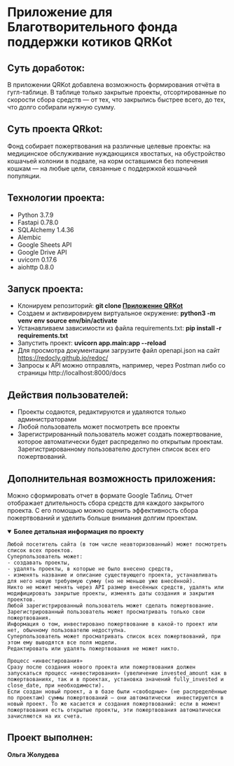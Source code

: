 # Приложение для Благотворительного фонда поддержки котиков QRKot

## Суть доработок:

В приложении QRKot добавлена возможность формирования отчёта в гугл-таблице. В таблице только закрытые проекты, отсортированные по скорости сбора средств — от тех, что закрылись быстрее всего, до тех, что долго собирали нужную сумму.

## Суть проекта QRkot:

Фонд собирает пожертвования на различные целевые проекты: на медицинское обслуживание нуждающихся хвостатых, на обустройство кошачьей колонии в подвале, на корм оставшимся без попечения кошкам — на любые цели, связанные с поддержкой кошачьей популяции.

## Технологии проекта:

- Python 3.7.9
- Fastapi 0.78.0
- SQLAlchemy 1.4.36
- Alembic
- Google Sheets API
- Google Drive API
- uvicorn 0.17.6
- aiohttp 0.8.0


## Запуск проекта:

- Клонируем репозиторий: **git clone [Приложение QRKot](https://github.com/Olga-Zholudeva/QRkot_spreadsheets)**
- Cоздаем и активировируем виртуальное окружение: **python3 -m venv env source env/bin/activate**
- Устанавливаем зависимости из файла requirements.txt: **pip install -r requirements.txt**
- Запустить проект: **uvicorn app.main:app --reload**
- Для просмотра документации загрузите файл openapi.json на сайт https://redocly.github.io/redoc/
- Запросы к API можно отправлять, например, через Postman либо со страницы http://localhost:8000/docs

## Действия пользователей:

- Проекты содаются, редактируются и удаляются только администраторами
- Любой пользователь может посмотреть все проекты
- Зарегистрированный пользователь может создать пожертвование, которое автоматически будет распределно по открытым проектам. Зарегистрированному пользователю доступен список всех его пожертвований.

## Дополнительная возможность приложения:

Можно сформировать отчет в формате Google Таблиц. Отчет отображает длительность сбора средств для каждого закрытого проекта. С его помощью можно оценить эффективность сбора пожертвований и уделить больше внимания долгим проектам.

<details open>

  **<summary>Более детальная информация по проекту</summary>**

    Любой посетитель сайта (в том числе неавторизованный) может посмотреть список всех проектов.
    Суперпользователь может: 
    - создавать проекты,
    - удалять проекты, в которые не было внесено средств,
    - изменять название и описание существующего проекта, устанавливать для него новую требуемую сумму (но не меньше уже внесённой).
    Никто не может менять через API размер внесённых средств, удалять или модифицировать закрытые проекты, изменять даты создания и закрытия проектов.
    Любой зарегистрированный пользователь может сделать пожертвование.
    Зарегистрированный пользователь может просматривать только свои пожертвования.
    Информация о том, инвестировано пожертвование в какой-то проект или нет, обычному пользователю недоступна.
    Суперпользователь может просматривать список всех пожертвований, при этом ему выводятся все поля модели.
    Редактировать или удалять пожертвования не может никто.

    Процесс «инвестирования»
    Сразу после создания нового проекта или пожертвования должен запускаться процесс «инвестирования» (увеличение invested_amount как в пожертвованиях, так и в проектах, установка значений fully_invested и close_date, при необходимости). 
    Если создан новый проект, а в базе были «свободные» (не распределённые по проектам) суммы пожертвований — они автоматически  инвестируются в новый проект. То же касается и создания пожертвований: если в момент пожертвования есть открытые проекты, эти пожертвования автоматически зачисляются на их счета.

</details>


## Проект выполнен:

 **Ольга Жолудева**
